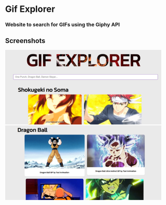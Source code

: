 # Gif Explorer

### Website to search for GIFs using the Giphy API

## Screenshots

![shokugeki](screenshots/shokugeki.png)
![dragonball](screenshots/dragonball.png)
